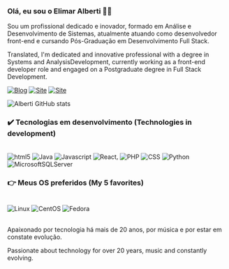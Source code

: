 ### Olá, eu sou o Elimar Alberti 🙋‍♂️
Sou um profissional dedicado e inovador, formado em Análise e Desenvolvimento de Sistemas, atualmente atuando como desenvolvedor front-end e cursando Pós-Graduação em Desenvolvimento Full Stack.

Translated, I'm dedicated and innovative professional with a degree in Systems and AnalysisDevelopment, currently working as a front-end developer role and engaged on a Postgraduate degree in Full Stack Development.

[![Blog](https://img.shields.io/badge/LinkedIn-0077B5?style=for-the-badge&logo=linkedin&logoColor=white)](https://www.linkedin.com/in/elimaralberti/)
[![Site](https://img.shields.io/badge/website-000000?style=for-the-badge&logo=About.me&logoColor=white)](https://vercel.com/elimarmcds-projects)
[![Site](https://img.shields.io/badge/Discord-7289DA?style=for-the-badge&logo=discord&logoColor=white)](https://discord.com/channels/albert_eam)

![Alberti GitHub stats](https://github-readme-stats.vercel.app/api?username=elimarmcd&show_icons=true&theme=dark)

### ✔️ Tecnologias em desenvolvimento (Technologies in development)
<div style="display": inline_block><br/>
    <img align="center" alt="html5" src="https://img.shields.io/badge/HTML-239120?style=for-the-badge&logo=html5&logoColor=white"/>
    <img align="center" alt="Java" src="https://img.shields.io/badge/Java-ED8B00?style=for-the-badge&logo=openjdk&logoColor=white"/>
    <img align="center" alt="Javascript" src="https://img.shields.io/badge/JavaScript-F7DF1E?style=for-the-badge&logo=javascript&logoColor=black"/>
    <img align="center" alt="React" src="https://img.shields.io/badge/React-20232A?style=for-the-badge&logo=react&logoColor=61DAFB"/>,
    <img align="center" alt="PHP" src="https://img.shields.io/badge/PHP-777BB4?style=for-the-badge&logo=php&logoColor=white"/>
    <img align="center" alt="CSS" src="https://img.shields.io/badge/CSS-239120?&style=for-the-badge&logo=css3&logoColor=white"/>
    <img align="center" alt="Python" src="https://img.shields.io/badge/python-3670A0?style=for-the-badge&logo=python&logoColor=ffdd54"/>
    <img align="center" alt="MicrosoftSQLServer" src="https://img.shields.io/badge/Microsoft%20SQL%20Server-CC2927?style=for-the-badge&logo=microsoft%20sql%20server&logoColor=white"/>
        
</div>

### 👉 Meus OS preferidos (My 5 favorites)
<div style="display": inline_block><br/>
    <img align="center" alt="Linux" src="https://img.shields.io/badge/Linux-FCC624?style=for-the-badge&logo=linux&logoColor=black"/>
    <img align="center" alt="CentOS" src="https://img.shields.io/badge/Cent%20OS-262577?style=for-the-badge&logo=CentOS&logoColor=white"/>
    <img align="center" alt="Fedora" src="https://img.shields.io/badge/Fedora-294172?style=for-the-badge&logo=fedora&logoColor=white"/>
</div><br/>

Apaixonado por tecnologia há mais de 20 anos, por música e por estar em constate evolução.

Passionate about technology for over 20 years, music and constantly evolving.
